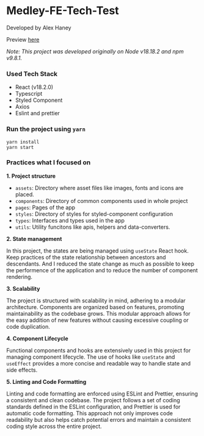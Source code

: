 # Medley-FE-Tech-Test

Developed by Alex Haney

Preview [here](https://medley-fe-tech-test.vercel.app/)

*Note: This project was developed originally on Node v18.18.2 and npm v9.8.1.*

### Used Tech Stack
- React (v18.2.0)
- Typescript
- Styled Component
- Axios
- Eslint and prettier

### Run the project using `yarn`
```
yarn install
yarn start
```

### Practices what I focused on

**1. Project structure**

- `assets`: Directory where asset files like images, fonts and icons are placed.
- `components`: Directory of common components used in whole project
- `pages`: Pages of the app
- `styles`: Directory of styles for styled-component configuration
- `types`: Interfaces and types used in the app
- `utils`: Utility funcitons like apis, helpers and data-converters.
 

**2. State management**

In this project, the states are being managed using `useState` React hook. Keep practices of the state relationship between ancestors and descendants. And I reduced the state change as much as possible to keep the performence of the application and to reduce the number of component rendering.
<br />

**3. Scalability**

The project is structured with scalability in mind, adhering to a modular architecture. Components are organized based on features, promoting maintainability as the codebase grows. This modular approach allows for the easy addition of new features without causing excessive coupling or code duplication.
<br />

**4. Component Lifecycle**

Functional components and hooks are extensively used in this project for managing component lifecycle. The use of hooks like `useState` and `useEffect` provides a more concise and readable way to handle state and side effects.
<br />

**5. Linting and Code Formatting**

Linting and code formatting are enforced using ESLint and Prettier, ensuring a consistent and clean codebase. The project follows a set of coding standards defined in the ESLint configuration, and Prettier is used for automatic code formatting. This approach not only improves code readability but also helps catch potential errors and maintain a consistent coding style across the entire project.

